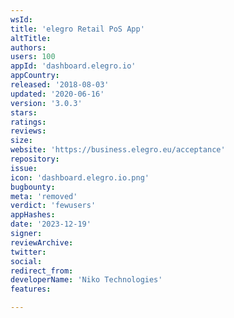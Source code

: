 ```yaml
---
wsId: 
title: 'elegro Retail PoS App'
altTitle: 
authors: 
users: 100
appId: 'dashboard.elegro.io'
appCountry: 
released: '2018-08-03'
updated: '2020-06-16'
version: '3.0.3'
stars: 
ratings: 
reviews: 
size: 
website: 'https://business.elegro.eu/acceptance'
repository: 
issue: 
icon: 'dashboard.elegro.io.png'
bugbounty: 
meta: 'removed'
verdict: 'fewusers'
appHashes: 
date: '2023-12-19'
signer: 
reviewArchive: 
twitter: 
social: 
redirect_from: 
developerName: 'Niko Technologies'
features: 

---
```



